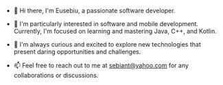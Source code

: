 - 👋 Hi there, I'm Eusebiu, a passionate software developer.
- 👀 I'm particularly interested in software and mobile development. Currently, I'm focused on learning and mastering Java, C++, and Kotlin.
- 🌱 I'm always curious and excited to explore new technologies that present daring opportunities and challenges.

- 📫 Feel free to reach out to me at sebiant@yahoo.com for any collaborations or discussions.

<!---
Eusebiudrlink/Eusebiudrlink is a ✨ special ✨ repository because its `README.md` (this file) appears on your GitHub profile.
You can click the Preview link to take a look at your changes.
--->
